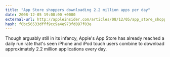 ```yaml
---
title: "App Store shoppers downloading 2.2 million apps per day"
date: 2008-12-05 19:00:00 +0000
external-url: http://appleinsider.com/articles/08/12/05/app_store_shoppers_downloading_2_2_million_apps_per_day
hash: f0bc56533dfff9cc9a4e973fd097f03e
---
```


Though arguably still in its infancy, Apple's App Store has already reached a daily run rate that's seen iPhone and iPod touch users combine to download approximately 2.2 million applications every day.
